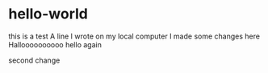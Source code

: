 # hello-world
this is a test
A line I wrote on my local computer
I made some changes here
Halloooooooooo
hello again

second change
